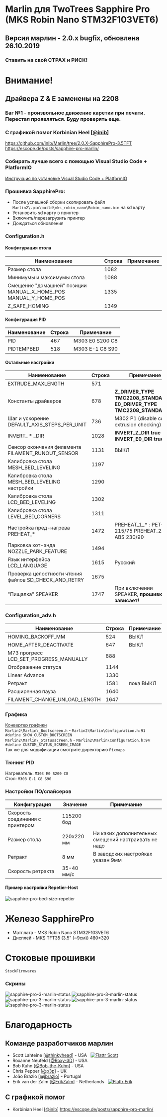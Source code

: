 # Marlin для TwoTrees Sapphire Pro (MKS Robin Nano STM32F103VET6)
## Версия марлин - 2.0.x bugfix, обновлена 26.10.2019
### Ставить на свой СТРАХ и РИСК!

# Внимание!
## Драйвера Z & E заменены на 2208
### Баг №1 - произвольное движение каретки при печати. **Перестал проявляться**. Буду проверять еще.

### С графикой помог Korbinian Heel [[@inib](https://github.com/inib)]
https://github.com/inib/Marlin/tree/2.0.X-SapphirePro-3.5TFT<br/>
https://escope.de/posts/sapphire-pro-marlin/<br/>

### Собирать лучше всего с помощью Visual Studio Code + PlatformIO
[Инструкция по установке Visual Studio Code + PlatformIO](https://docs.platformio.org/en/latest/ide/vscode.html)<br/>

### Прошивка SapphirePro:
* После успешной сборки скопировать файл `Marlin2\.pio\build\mks_robin_nano\Robin_nano.bin` на sd карту
* Установить sd карту в принтер
* Включить/перезагрузить принтер
* Дождаться обновления

### Configuration.h
#### Конфигурация стола
  Наименование                                                      |Строка |Примечание
  ------------------------------------------------------------------|-------|----------
  Размер стола                                                      |   1082|
  Минимумы и максимумы стола                                        |   1088|
  Смещение "домашней" позиции MANUAL_X_HOME_POS MANUAL_Y_HOME_POS   |   1335|
  Z_SAFE_HOMING                                                     |   1349|
#### Конфигурация PID
  Наименование                                                      |Строка |Примечание
  ------------------------------------------------------------------|-------|----------
  PID                                                               |    467|M303 E0 S200 C8
  PIDTEMPBED                                                        |    518|M303 E-1 C8 S90
#### Остальные настройки
  Наименование                                                      |Строка |Примечание
  ------------------------------------------------------------------|-------|----------
  EXTRUDE_MAXLENGTH                                                 |    571|
  Константы драйверов                                               |    678|**Z_DRIVER_TYPE  TMC2208_STANDALONE** **E0_DRIVER_TYPE TMC2208_STANDALONE**
  Шаг и ускорение DEFAULT_AXIS_STEPS_PER_UNIT                       |    736|M302 P1 (disable cold extrusion checking)
  INVERT_ * _DIR                                                    |   1028|**INVERT_Z_DIR true** **INVERT_E0_DIR true**
  Сенсор окончания филамента FILAMENT_RUNOUT_SENSOR                 |   1131|ВЫКЛ
  Калибровка стола MESH_BED_LEVELING                                |   1197|
  Калибровка стола MESH_BED_LEVELING настройки                      |   1290|
  Калибровка стола LCD_BED_LEVELING                                 |   1302|
  Калибровка стола LEVEL_BED_CORNERS                                |   1311|
  Настройка пред-нагрева PREHEAT_*                                  |   1472|PREHEAT_1_* : PET-G 215/75 PREHEAT_2_* : ABS 230/90
  Парковка хот-энда NOZZLE_PARK_FEATURE                             |   1494|
  Язык интерфейса LCD_LANGUAGE                                      |   1615|Русский
  Проверка целостности чтения файлов SD_CHECK_AND_RETRY             |   1675|
  "Пищалка" SPEAKER                                                 |   1747|При включении SPEAKER, **прошивка зависает!**
  
  
### Configuration_adv.h
  Наименование                                                      |Строка |Примечание
  ------------------------------------------------------------------|-------|----------
  HOMING_BACKOFF_MM                                                 |    524|ВЫКЛ
  HOME_AFTER_DEACTIVATE                                             |    647|ВЫКЛ
  M73 прогресс LCD_SET_PROGRESS_MANUALLY                            |    888|
  Отображение статуса                                               |   1144|
  Linear Advance                                                    |   1330|
  Ретракт                                                           |   1581|пока ВЫКЛ
  Расширенная пауза                                                 |   1640|
  FILAMENT_CHANGE_UNLOAD_LENGTH                                     |   1647|

### Графика
[Конвертер графики](http://marlinfw.org/tools/u8glib/converter.html)<br/>
`Marlin2\Marlin\_Bootscreen.h` - `Marlin2\Marlin\Configuration.h:91 #define SHOW_CUSTOM_BOOTSCREEN`<br/>
`Marlin2\Marlin\_Statusscreen.h` - `Marlin2\Marlin\Configuration.h:94 #define CUSTOM_STATUS_SCREEN_IMAGE`<br/>
Так же для модификации смотрите директорию `Pixmaps`<br/>

### Тюнинг PID
Нагреватель: `M303 E0 S200 C8`<br/>
Стол: `M303 E-1 C8 S90`<br/>

### Настройки ПО/слайсеров
  Конфигурация|Значение|Примечание
  ------------|----|------
  Скорость соединения с принтером|115200 бод|
  Размер стола|220х220 мм|Ни каких дополнительных смещений настраивать не надо
  Ретракт|8 мм|В заводских настройках указан 9мм
  Скорость ретракта|35-40 мм/c|

#### Пример настройки Repetier-Host
![sapphire-pro-bed-size-repetier](Docs/hints/sapphire-pro-bed-size-repetier.png?raw=true "Размер стола в Repetier-Host")

# Железо SapphirePro
 - Матплата - MKS Robin Nano STM32F103VET6
 - Дисплей - MKS TFT35 (3.5" (~9см)) 480*320<br/>

# Стоковые прошивки
`StockFirmwares`

### Скрины
![sapphire-pro-3-marlin-status](Docs/hints-3/boot1.jpg?raw=true)
![sapphire-pro-3-marlin-status](Docs/hints-3/boot2.jpg?raw=true)
![sapphire-pro-3-marlin-status](Docs/hints-3/status.jpg?raw=true)
![sapphire-pro-3-marlin-status](Docs/hints-3/menu.jpg?raw=true)
![sapphire-pro-3-marlin-status](Docs/hints-3/about.jpg?raw=true)

# Благодарность
## Команде разработчиков марлин
 - Scott Lahteine [[@thinkyhead](https://github.com/thinkyhead)] - USA &nbsp; [![Flattr Scott](http://api.flattr.com/button/flattr-badge-large.png)](https://flattr.com/submit/auto?user_id=thinkyhead&url=https://github.com/MarlinFirmware/Marlin&title=Marlin&language=&tags=github&category=software)
 - Roxanne Neufeld [[@Roxy-3D](https://github.com/Roxy-3D)] - USA
 - Bob Kuhn [[@Bob-the-Kuhn](https://github.com/Bob-the-Kuhn)] - USA
 - Chris Pepper [[@p3p](https://github.com/p3p)] - UK
 - João Brazio [[@jbrazio](https://github.com/jbrazio)] - Portugal
 - Erik van der Zalm [[@ErikZalm](https://github.com/ErikZalm)] - Netherlands &nbsp; [![Flattr Erik](http://api.flattr.com/button/flattr-badge-large.png)](https://flattr.com/submit/auto?user_id=ErikZalm&url=https://github.com/MarlinFirmware/Marlin&title=Marlin&language=&tags=github&category=software)
## С графикой помог
 - Korbinian Heel [[@inib](https://github.com/inib)] https://escope.de/posts/sapphire-pro-marlin/
